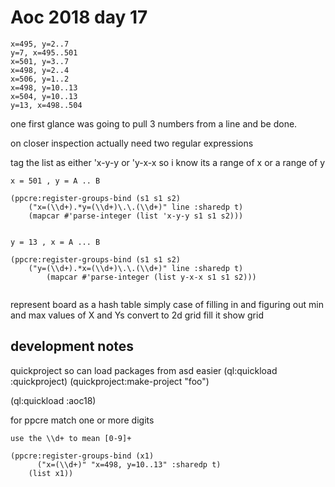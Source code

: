 
# Aoc 2018 day 17 

```
x=495, y=2..7
y=7, x=495..501
x=501, y=3..7
x=498, y=2..4
x=506, y=1..2
x=498, y=10..13
x=504, y=10..13
y=13, x=498..504
```

one first glance was going to pull 3 numbers from a line and be done.

on closer inspection actually need two regular expressions

tag the list as either 'x-y-y  or 'y-x-x so i know its a range of x or 
a range of y
```
x = 501 , y = A .. B

(ppcre:register-groups-bind (s1 s1 s2)
	("x=(\\d+).*y=(\\d+)\.\.(\\d+)" line :sharedp t)
	(mapcar #'parse-integer (list 'x-y-y s1 s1 s2)))


y = 13 , x = A ... B 

(ppcre:register-groups-bind (s1 s1 s2)
	("y=(\\d+).*x=(\\d+)\.\.(\\d+)" line :sharedp t)
		(mapcar #'parse-integer (list y-x-x s1 s1 s2)))


```

represent board as a hash table 
simply case of filling in and figuring out min and max values of X and Ys
convert to 2d grid 
fill it 
show grid 





## development notes 

quickproject so can load packages from asd easier
(ql:quickload :quickproject)
(quickproject:make-project "foo")

(ql:quickload :aoc18)

for ppcre match one or more digits
```
use the \\d+ to mean [0-9]+

(ppcre:register-groups-bind (x1)
      ("x=(\\d+)" "x=498, y=10..13" :sharedp t)
    (list x1))
```

